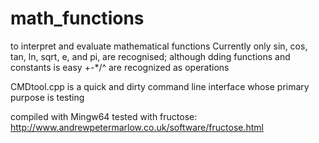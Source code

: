 # math_functions
to interpret and evaluate mathematical functions
Currently only sin, cos, tan, ln, sqrt, e, and pi, are recognised; although dding functions and constants is easy
+-*/^ are recognized as operations

CMDtool.cpp is a quick and dirty command line interface whose primary purpose is testing

compiled with Mingw64 
tested with fructose: http://www.andrewpetermarlow.co.uk/software/fructose.html

